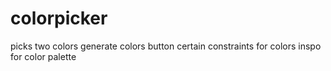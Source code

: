 # colorpicker
picks two colors
generate colors button
certain constraints for colors
inspo for color palette
